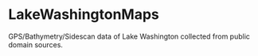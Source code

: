 # LakeWashingtonMaps
GPS/Bathymetry/Sidescan data of Lake Washington collected from public domain sources.
